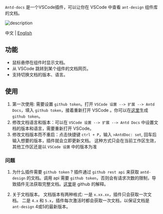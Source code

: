 `Antd-docs` 是一个VSCode插件，可以让你在 VSCode 中查看 `ant-design` 组件库的文档。

![description](https://github.com/jrr997/antd-docs-vscode/blob/dev/description.gif?raw=true)

中文 | [English](./README.md)

## 功能
 - 鼠标悬停在组件时显示文档。
 - 从 VSCode 跳转到某个组件的文档网页。
 - 支持切换文档的版本、语言。

## 使用
  1. 第一次使用: 需要设置 `github token`。打开 `VSCode 设置 --> 扩展 --> Antd Docs`，填入 `github token`，接着重新打开 VSCode 。你可以在[这里](https://github.com/settings/tokens)生成 `github token`。
  2. 修改文档语言和版本：可以在 `VSCode 设置 --> 扩展 --> Antd Docs` 中设置文档的版本和语言，需要重新打开 VSCode。
  3. 修改文档版本而不重启：点击快捷键 `ctrl + P`，输入 `>AntdDoc: set`, 回车后输入想要的版本，插件就会立即更新文档。
    这种方式只会在当前工作区生效，其他工作区还是以 `VSCode 设置` 中的版本为准

### 问题

  1. 为什么插件需要 `github token` ?
  插件通过 `github rest api` 来获取 `antd-design` 的文档。调用 api 需要 `github token`，否则会有请求次数的限制，导致插件无法获取完整文档。[这里](https://docs.github.com/en/rest/overview/rate-limits-for-the-rest-api?apiVersion=2022-11-28)是 github 的解释。

  2. 关于文档版本。
  文档版本有两种格式:
  一是 `x.xx.xx`，插件只会获取一次文档。
  二是 `4.x` 和 `5.x`，插件每次激活时都会获取一次文档，以保证文档是 `ant-design` 4或5的最新版本。 



